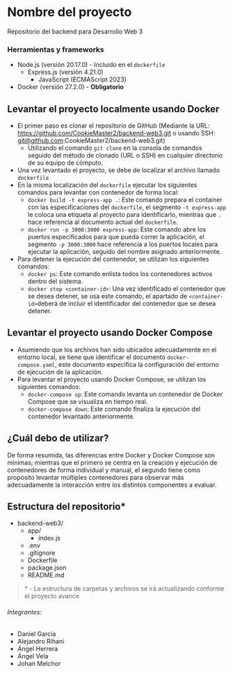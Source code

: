 # Nombre del proyecto
Repositorio del backend para Desarrollo Web 3
### Herramientas y frameworks
- Node.js (versión 20.17.0) - Incluido en el ```dockerfile```
	- Express.js (versión 4.21.0)
		- JavaScript (ECMAScript 2023)
- Docker (versión 27.2.0) - **Obligatorio**
## Levantar el proyecto localmente usando Docker

- El primer paso es clonar el repositorio de GitHub (Mediante la URL: https://github.com/CookieMaster2/backend-web3.git o usando SSH: git@github.com:CookieMaster2/backend-web3.git)
	- Utilizando el comando ```git clone``` en la consola de comandos seguido del método de clonado (URL o SSH) en cualquier directorio de su equipo de cómputo.
- Una vez levantado el proyecto, se debe de localizar el archivo llamado ```dockerfile``` 
- En la misma localización del ```dockerfile``` ejecutar los siguientes comandos para levantar con contenedor de forma local:
	- ```docker build -t express-app .```: Este comando prepara el container con las especificaciones del ```dockerfile```, el segmento ```-t express-app``` le coloca una etiqueta al proyecto para identificarlo, mientras que ```.``` hace referencia al documento actual del ```dockerfile```.
	- ```docker run -p 3000:3000 express-app```: Este comando abre los puertos especificados para que pueda correr la aplicación, el segmento ```-p 3000:3000``` hace referencia a los puertos locales para ejecutar la aplicación, seguido del nombre asignado anteriormente.
- Para detener la ejecución del contenedor, se utilizan los siguientes comandos:
	- ```docker ps```: Este comando enlista todos los contenedores activos dentro del sistema.
	- ```docker stop <container-id>```: Una vez identificado el contenedor que se desea detener, se usa este comando, el apartado de ```<container-id>```deberá de incluir el identificador del contenedor que se desea detener.
## Levantar el proyecto usando Docker Compose

- Asumiendo que los archivos han sido ubicados adecuadamente en el entorno local, se tiene que identificar el documento ```docker-compose.yaml```, este documento especifica la configuración del entorno de ejecución de la aplicación.
- Para levantar el proyecto usando Docker Compose, se utilizan los siguientes comandos:
	- ```docker-compose up```: Este comando levanta un contenedor de Docker Compose que se visualiza en tiempo real.
	- ```docker-compose down```: Este comando finaliza la ejecución del contenedor levantado anteriormente.
## ¿Cuál debo de utilizar?

De forma resumida, las diferencias entre Docker y Docker Compose son mínimas; mientras que el primero se centra en la creación y ejecución de contenedores de forma individual y manual, el segundo tiene como propósito levantar múltiples contenedores para observar más adecuadamente la interacción entre los distintos componentes a evaluar.
## Estructura del repositorio*
- backend-web3/
	- app/
		- index.js
	- .env
	- .gitignore
	- Dockerfile
	- package.json
	- README.md

> \* - La estructura de carpetas y archivos se irá actualizando conforme el proyecto avance

###### Integrantes: 

- Daniel García
- Alejandro Rihani
- Ángel Herrera
- Ángel Vela
- Johan Melchor

